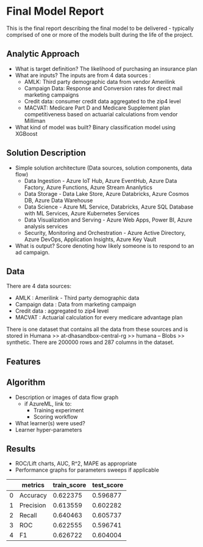 # Final Model Report
This is the final report describing the final model to be delivered - typically comprised of one or more of the models built during the life of the project.

## Analytic Approach
* What is target definition?
The likelihood of purchasing an insurance plan
* What are inputs? 
The inputs are from 4 data sources :
  * AMLK: Third party demographic data from vendor Amerilink
  * Campaign Data: Response and Conversion rates for direct mail marketing campaigns
  * Credit data: consumer credit data aggregated to the zip4 level
  * MACVAT: Medicare Part D and Medicare Supplement plan competitiveness based on actuarial calculations from vendor Milliman
* What kind of model was built? Binary classification model using XGBoost 
## Solution Description
* Simple solution architecture (Data sources, solution components, data flow)
  * Data Ingestion - Azure IoT Hub, Azure EventHub, Azure Data Factory, Azure Functions, Azure Stream Ananlytics
  * Data Storage - Data Lake Store, Azure Databricks, Azure Cosmos DB, Azure Data Warehouse
  * Data Science - Azure ML Service, Databricks, Azure SQL Database with ML Services, Azure Kubernetes Services 
  * Data Visualization and Serving - Azure Web Apps, Power BI, Azure analysis services
  * Security, Monitoring and Orchestration - Azure Active Directory, Azure DevOps, Application Insights, Azure Key Vault 
* What is output? Score denoting how likely someone is to respond to an ad campaign.

## Data
There are 4 data sources:
* AMLK : Amerilink - Third party demographic data
* Campaign data : Data from  marketing campaign
* Credit data : aggregated to zip4 level
* MACVAT : Actuarial calculation for every medicare advantage plan

There is one dataset that contains all the data from these sources and is stored in Humana >> at-dhasandbox-central-rg >> humana – Blobs >> synthetic.
There are 200000 rows and 287 columns in the dataset.

## Features
<The feature set used for modeling should be listed here>


## Algorithm
* Description or images of data flow graph
  * if AzureML, link to:
    * Training experiment
    * Scoring workflow
* What learner(s) were used?
* Learner hyper-parameters

## Results
* ROC/Lift charts, AUC, R^2, MAPE as appropriate
* Performance graphs for parameters sweeps if applicable

| | metrics  | train_score | test_score|
| ------------- | ------------- | ------------- |------------- |
| 0  | Accuracy|0.622375|0.596877|
| 1  | Precision|0.613559|0.602282|
| 2  | Recall|0.640463|0.605737|
| 3  | ROC|0.622555|0.596741|
| 4  | F1|0.626722|0.604004|

